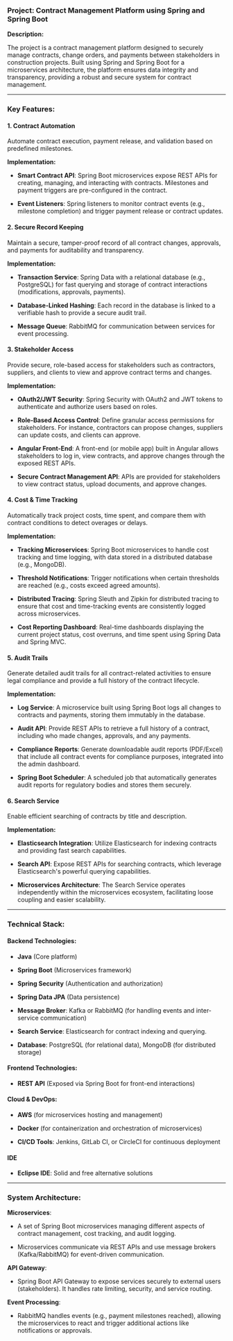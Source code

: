 ### Project: Contract Management Platform using Spring and Spring Boot

**Description:**

The project is a contract management platform designed to securely manage contracts, change orders, and payments between stakeholders in construction projects. Built using Spring and Spring Boot for a microservices architecture, the platform ensures data integrity and transparency, providing a robust and secure system for contract management.

---

### **Key Features:**

#### 1. **Contract Automation**

   Automate contract execution, payment release, and validation based on predefined milestones.

   **Implementation:**
   
   - **Smart Contract API**: Spring Boot microservices expose REST APIs for creating, managing, and interacting with contracts. Milestones and payment triggers are pre-configured in the contract.
   
   - **Event Listeners**: Spring listeners to monitor contract events (e.g., milestone completion) and trigger payment release or contract updates.

#### 2. **Secure Record Keeping**

   Maintain a secure, tamper-proof record of all contract changes, approvals, and payments for auditability and transparency.

   **Implementation:**
   
   - **Transaction Service**: Spring Data with a relational database (e.g., PostgreSQL) for fast querying and storage of contract interactions (modifications, approvals, payments).
   
   - **Database-Linked Hashing**: Each record in the database is linked to a verifiable hash to provide a secure audit trail.
   
   - **Message Queue**: RabbitMQ for communication between services for event processing.

#### 3. **Stakeholder Access**

   Provide secure, role-based access for stakeholders such as contractors, suppliers, and clients to view and approve contract terms and changes.

   **Implementation:**
   
   - **OAuth2/JWT Security**: Spring Security with OAuth2 and JWT tokens to authenticate and authorize users based on roles.
   
   - **Role-Based Access Control**: Define granular access permissions for stakeholders. For instance, contractors can propose changes, suppliers can update costs, and clients can approve.
   
   - **Angular Front-End**: A front-end (or mobile app) built in Angular allows stakeholders to log in, view contracts, and approve changes through the exposed REST APIs.
   
   - **Secure Contract Management API**: APIs are provided for stakeholders to view contract status, upload documents, and approve changes.

#### 4. **Cost & Time Tracking**

   Automatically track project costs, time spent, and compare them with contract conditions to detect overages or delays.

   **Implementation:**
   
   - **Tracking Microservices**: Spring Boot microservices to handle cost tracking and time logging, with data stored in a distributed database (e.g., MongoDB).
   
   - **Threshold Notifications**: Trigger notifications when certain thresholds are reached (e.g., costs exceed agreed amounts).
   
   - **Distributed Tracing**: Spring Sleuth and Zipkin for distributed tracing to ensure that cost and time-tracking events are consistently logged across microservices.
   
   - **Cost Reporting Dashboard**: Real-time dashboards displaying the current project status, cost overruns, and time spent using Spring Data and Spring MVC.

#### 5. **Audit Trails**

   Generate detailed audit trails for all contract-related activities to ensure legal compliance and provide a full history of the contract lifecycle.

   **Implementation:**
   
   - **Log Service**: A microservice built using Spring Boot logs all changes to contracts and payments, storing them immutably in the database.
   
   - **Audit API**: Provide REST APIs to retrieve a full history of a contract, including who made changes, approvals, and any payments.
   
   - **Compliance Reports**: Generate downloadable audit reports (PDF/Excel) that include all contract events for compliance purposes, integrated into the admin dashboard.
   
   - **Spring Boot Scheduler**: A scheduled job that automatically generates audit reports for regulatory bodies and stores them securely.

#### 6. **Search Service**

   Enable efficient searching of contracts by title and description.

   **Implementation:**
   
   - **Elasticsearch Integration**: Utilize Elasticsearch for indexing contracts and providing fast search capabilities.
   
   - **Search API**: Expose REST APIs for searching contracts, which leverage Elasticsearch's powerful querying capabilities.
   
   - **Microservices Architecture**: The Search Service operates independently within the microservices ecosystem, facilitating loose coupling and easier scalability.

---

### **Technical Stack:**

#### **Backend Technologies:**
   
   - **Java** (Core platform)
   
   - **Spring Boot** (Microservices framework)
   
   - **Spring Security** (Authentication and authorization)
   
   - **Spring Data JPA** (Data persistence)
   
   - **Message Broker**: Kafka or RabbitMQ (for handling events and inter-service communication)
   
   - **Search Service**: Elasticsearch for contract indexing and querying.
   
   - **Database**: PostgreSQL (for relational data), MongoDB (for distributed storage)

#### **Frontend Technologies:**

   - **REST API** (Exposed via Spring Boot for front-end interactions)

#### **Cloud & DevOps:**
   
   - **AWS** (for microservices hosting and management)
   
   - **Docker** (for containerization and orchestration of microservices)
   
   - **CI/CD Tools**: Jenkins, GitLab CI, or CircleCI for continuous deployment

#### **IDE**
   
   - **Eclipse IDE**: Solid and free alternative solutions

---

### **System Architecture:**

   **Microservices**:
   
   - A set of Spring Boot microservices managing different aspects of contract management, cost tracking, and audit logging.
   
   - Microservices communicate via REST APIs and use message brokers (Kafka/RabbitMQ) for event-driven communication.

   **API Gateway**:

   - Spring Boot API Gateway to expose services securely to external users (stakeholders). It handles rate limiting, security, and service routing.

   **Event Processing**:

   - RabbitMQ handles events (e.g., payment milestones reached), allowing the microservices to react and trigger additional actions like notifications or approvals.
